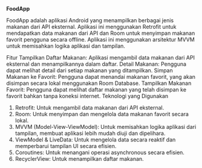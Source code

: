 **FoodApp**

FoodApp adalah aplikasi Android yang menampilkan berbagai jenis makanan dari API eksternal. Aplikasi ini menggunakan Retrofit untuk mendapatkan data makanan dari API dan Room untuk menyimpan makanan favorit pengguna secara offline. Aplikasi ini menggunakan arsitektur MVVM untuk memisahkan logika aplikasi dan tampilan.

Fitur
Tampilkan Daftar Makanan: Aplikasi mengambil data makanan dari API eksternal dan menampilkannya dalam daftar.
Detail Makanan: Pengguna dapat melihat detail dari setiap makanan yang ditampilkan.
Simpan Makanan ke Favorit: Pengguna dapat menandai makanan favorit, yang akan disimpan secara lokal menggunakan Room Database.
Tampilkan Makanan Favorit: Pengguna dapat melihat daftar makanan yang telah disimpan ke favorit bahkan tanpa koneksi internet.
Teknologi yang Digunakan
1. Retrofit: Untuk mengambil data makanan dari API eksternal.
2. Room: Untuk menyimpan dan mengelola data makanan favorit secara lokal.
3. MVVM (Model-View-ViewModel): Untuk memisahkan logika aplikasi dari tampilan, membuat aplikasi lebih mudah diuji dan dipelihara.
4. ViewModel & LiveData: Untuk mengelola data secara reaktif dan memperbarui tampilan UI secara efisien.
5. Coroutines: Untuk menangani operasi asynchronous secara efisien.
6. RecyclerView: Untuk menampilkan daftar makanan.
